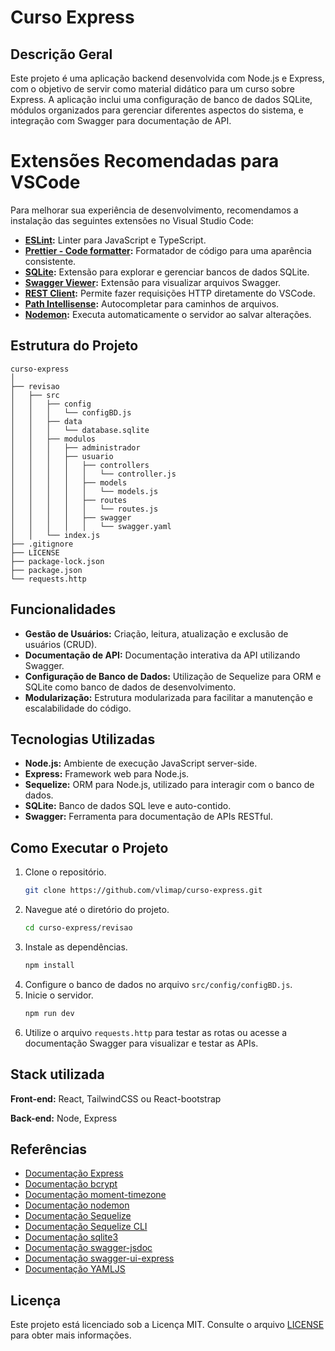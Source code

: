 # Curso Express

## Descrição Geral
Este projeto é uma aplicação backend desenvolvida com Node.js e Express, com o objetivo de servir como material didático para um curso sobre Express. A aplicação inclui uma configuração de banco de dados SQLite, módulos organizados para gerenciar diferentes aspectos do sistema, e integração com Swagger para documentação de API.

# Extensões Recomendadas para VSCode

Para melhorar sua experiência de desenvolvimento, recomendamos a instalação das seguintes extensões no Visual Studio Code:

- **[ESLint](https://marketplace.visualstudio.com/items?itemName=dbaeumer.vscode-eslint):** Linter para JavaScript e TypeScript.
- **[Prettier - Code formatter](https://marketplace.visualstudio.com/items?itemName=esbenp.prettier-vscode):** Formatador de código para uma aparência consistente.
- **[SQLite](https://marketplace.visualstudio.com/items?itemName=alexcvzz.vscode-sqlite):** Extensão para explorar e gerenciar bancos de dados SQLite.
- **[Swagger Viewer](https://marketplace.visualstudio.com/items?itemName=Arjun.swagger-viewer):** Extensão para visualizar arquivos Swagger.
- **[REST Client](https://marketplace.visualstudio.com/items?itemName=humao.rest-client):** Permite fazer requisições HTTP diretamente do VSCode.
- **[Path Intellisense](https://marketplace.visualstudio.com/items?itemName=christian-kohler.path-intellisense):** Autocompletar para caminhos de arquivos.
- **[Nodemon](https://marketplace.visualstudio.com/items?itemName=kuscamara.nodemon):** Executa automaticamente o servidor ao salvar alterações.

## Estrutura do Projeto
```
curso-express
│
├── revisao
│   ├── src
│   │   ├── config
│   │   │   └── configBD.js
│   │   ├── data
│   │   │   └── database.sqlite
│   │   ├── modulos
│   │   │   ├── administrador
│   │   │   ├── usuario
│   │   │   │   ├── controllers
│   │   │   │   │   └── controller.js
│   │   │   │   ├── models
│   │   │   │   │   └── models.js
│   │   │   │   ├── routes
│   │   │   │   │   └── routes.js
│   │   │   │   ├── swagger
│   │   │   │   │   └── swagger.yaml
│   │   └── index.js
├── .gitignore
├── LICENSE
├── package-lock.json
├── package.json
└── requests.http
```

## Funcionalidades
- **Gestão de Usuários:** Criação, leitura, atualização e exclusão de usuários (CRUD).
- **Documentação de API:** Documentação interativa da API utilizando Swagger.
- **Configuração de Banco de Dados:** Utilização de Sequelize para ORM e SQLite como banco de dados de desenvolvimento.
- **Modularização:** Estrutura modularizada para facilitar a manutenção e escalabilidade do código.

## Tecnologias Utilizadas
- **Node.js:** Ambiente de execução JavaScript server-side.
- **Express:** Framework web para Node.js.
- **Sequelize:** ORM para Node.js, utilizado para interagir com o banco de dados.
- **SQLite:** Banco de dados SQL leve e auto-contido.
- **Swagger:** Ferramenta para documentação de APIs RESTful.

## Como Executar o Projeto
1. Clone o repositório.
   ```sh
   git clone https://github.com/vlimap/curso-express.git
   ```
2. Navegue até o diretório do projeto.
   ```sh
   cd curso-express/revisao
   ```
3. Instale as dependências.
   ```sh
   npm install
   ```
4. Configure o banco de dados no arquivo `src/config/configBD.js`.
5. Inicie o servidor.
   ```sh
   npm run dev
   ```
6. Utilize o arquivo `requests.http` para testar as rotas ou acesse a documentação Swagger para visualizar e testar as APIs.


## Stack utilizada

**Front-end:** React, TailwindCSS ou React-bootstrap

**Back-end:** Node, Express

## Referências

- [Documentação Express](https://expressjs.com/pt-br/)
- [Documentação bcrypt](https://www.npmjs.com/package/bcrypt)
- [Documentação moment-timezone](https://momentjs.com/timezone/)
- [Documentação nodemon](https://www.npmjs.com/package/nodemon)
- [Documentação Sequelize](https://sequelize.org/)
- [Documentação Sequelize CLI](https://github.com/sequelize/cli)
- [Documentação sqlite3](https://www.npmjs.com/package/sqlite3)
- [Documentação swagger-jsdoc](https://www.npmjs.com/package/swagger-jsdoc)
- [Documentação swagger-ui-express](https://www.npmjs.com/package/swagger-ui-express)
- [Documentação YAMLJS](https://www.npmjs.com/package/yamljs)

## Licença
Este projeto está licenciado sob a Licença MIT. Consulte o arquivo [LICENSE](./LICENSE) para obter mais informações.

